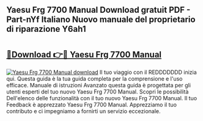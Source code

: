 ## Yaesu Frg 7700 Manual Download gratuit PDF - Part-nYf Italiano Nuovo manuale del proprietario di riparazione Y6ah1

# <h2><a href="http://dfgsypa.blite.top/?on=Yaesu+Frg+7700+Manual">🔗Download 👉🔴 Yaesu Frg 7700 Manual</a></h2>

[![Yaesu Frg 7700 Manual download](https://i.imgur.com/lujVjoI.png)](http://dfgsypa.blite.top/?on=Yaesu+Frg+7700+Manual)
Il tuo viaggio con il REDDDDDDD inizia qui. Questa guida è la tua guida completa per la comprensione e l'uso efficace. Manuale di istruzioni Avanzato questa guida è progettata per gli utenti esperti del tuo nuovo Yaesu Frg 7700 Manual. Scopri le possibilità Dell'elenco delle funzionalità con il tuo nuovo Yaesu Frg 7700 Manual. Il tuo Feedback è apprezzato Yaesu Frg 7700 Manual. Apprezziamo il tuo contributo e ci impegniamo a fornirti un servizio eccezionale.
